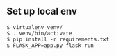 ## Set up local env

```
$ virtualenv venv/
$ . venv/bin/activate
$ pip install -r requirements.txt
$ FLASK_APP=app.py flask run
```
